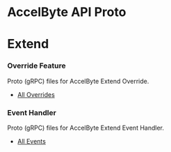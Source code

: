 # AccelByte API Proto

# Extend

### Override Feature

Proto (gRPC) files for AccelByte Extend Override.

* [All Overrides](proto/accelbyte)

### Event Handler

Proto (gRPC) files for AccelByte Extend Event Handler.

* [All Events](asyncapi/accelbyte/)
